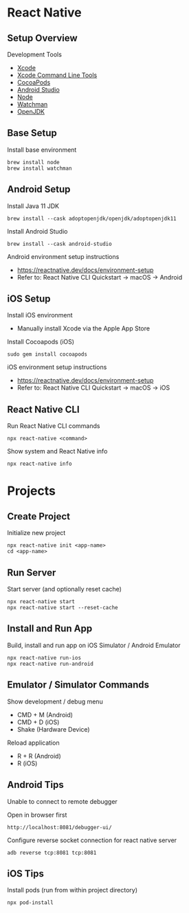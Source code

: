# React Native

## Setup Overview

Development Tools

- [Xcode](https://developer.apple.com/xcode/)
- [Xcode Command Line Tools](https://developer.apple.com/download/more/)
- [CocoaPods](https://cocoapods.org/)
- [Android Studio](https://developer.android.com/studio/)
- [Node](https://nodejs.org/en/)
- [Watchman](https://facebook.github.io/watchman/)
- [OpenJDK](https://adoptium.net/)

## Base Setup

Install base environment

    brew install node
    brew install watchman

## Android Setup

Install Java 11 JDK

    brew install --cask adoptopenjdk/openjdk/adoptopenjdk11

Install Android Studio

    brew install --cask android-studio

Android environment setup instructions

- https://reactnative.dev/docs/environment-setup
- Refer to: React Native CLI Quickstart -> macOS -> Android

## iOS Setup

Install iOS environment

- Manually install Xcode via the Apple App Store

Install Cocoapods (iOS)

    sudo gem install cocoapods

iOS environment setup instructions

- https://reactnative.dev/docs/environment-setup
- Refer to: React Native CLI Quickstart -> macOS -> iOS

## React Native CLI

Run React Native CLI commands

    npx react-native <command>

Show system and React Native info

    npx react-native info

# Projects

## Create Project

Initialize new project

    npx react-native init <app-name>
    cd <app-name>

## Run Server

Start server (and optionally reset cache)

    npx react-native start
    npx react-native start --reset-cache

## Install and Run App

Build, install and run app on iOS Simulator / Android Emulator

    npx react-native run-ios
    npx react-native run-android

## Emulator / Simulator Commands

Show development / debug menu

- CMD + M (Android)
- CMD + D (iOS)
- Shake (Hardware Device)

Reload application

- R + R (Android)
- R (iOS)

## Android Tips

Unable to connect to remote debugger

Open in browser first

    http://localhost:8081/debugger-ui/

Configure reverse socket connection for react native server

    adb reverse tcp:8081 tcp:8081

## iOS Tips

Install pods (run from within project directory)

    npx pod-install

